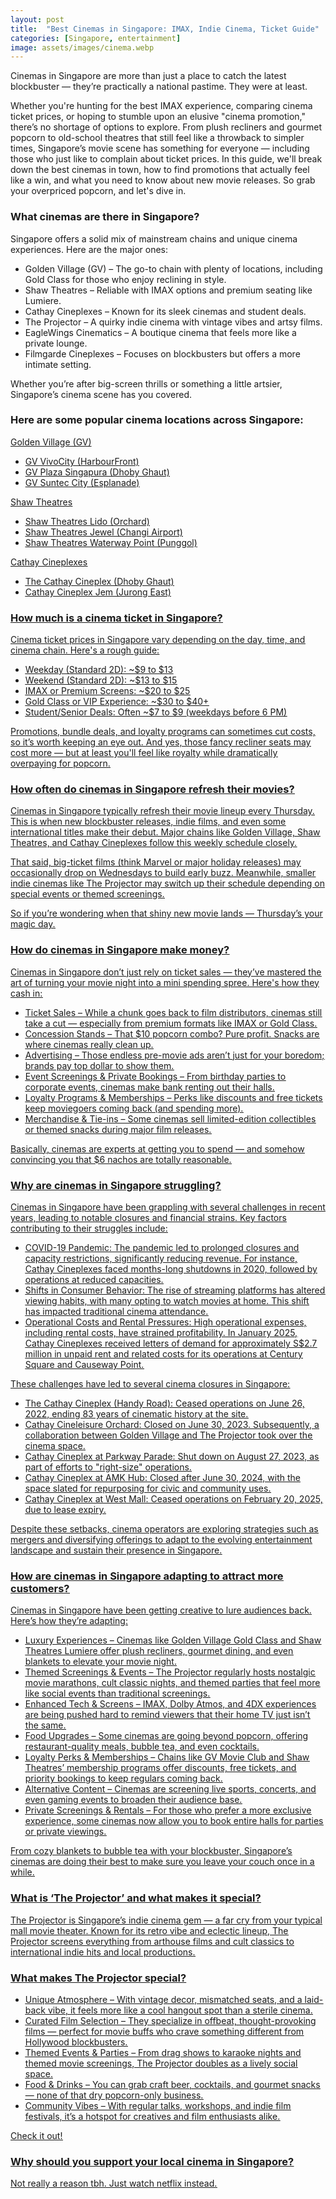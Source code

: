 ```yaml
---
layout: post
title:  "Best Cinemas in Singapore: IMAX, Indie Cinema, Ticket Guide"
categories: [Singapore, entertainment]
image: assets/images/cinema.webp
---
```


Cinemas in Singapore are more than just a place to catch the latest blockbuster — they’re practically a national pastime. They were at least.

Whether you're hunting for the best IMAX experience, comparing cinema ticket prices, or hoping to stumble upon an elusive "cinema promotion," there’s no shortage of options to explore. From plush recliners and gourmet popcorn to old-school theatres that still feel like a throwback to simpler times, Singapore’s movie scene has something for everyone — including those who just like to complain about ticket prices. In this guide, we'll break down the best cinemas in town, how to find promotions that actually feel like a win, and what you need to know about new movie releases. So grab your overpriced popcorn, and let's dive in.

### What cinemas are there in Singapore?

Singapore offers a solid mix of mainstream chains and unique cinema experiences. Here are the major ones:

+ Golden Village (GV) – The go-to chain with plenty of locations, including Gold Class for those who enjoy reclining in style.
+ Shaw Theatres – Reliable with IMAX options and premium seating like Lumiere.
+ Cathay Cineplexes – Known for its sleek cinemas and student deals.
+ The Projector – A quirky indie cinema with vintage vibes and artsy films.
+ EagleWings Cinematics – A boutique cinema that feels more like a private lounge.
+ Filmgarde Cineplexes – Focuses on blockbusters but offers a more intimate setting.

Whether you’re after big-screen thrills or something a little artsier, Singapore’s cinema scene has you covered.

### Here are some popular cinema locations across Singapore:

<u>Golden Village (GV)<u>

+ GV VivoCity (HarbourFront)
+ GV Plaza Singapura (Dhoby Ghaut)
+ GV Suntec City (Esplanade)

<u>Shaw Theatres<u>

+ Shaw Theatres Lido (Orchard)
+ Shaw Theatres Jewel (Changi Airport)
+ Shaw Theatres Waterway Point (Punggol)

<u>Cathay Cineplexes<u>

+ The Cathay Cineplex (Dhoby Ghaut)
+ Cathay Cineplex Jem (Jurong East)

### How much is a cinema ticket in Singapore?

Cinema ticket prices in Singapore vary depending on the day, time, and cinema chain. Here's a rough guide:
+ Weekday (Standard 2D): ~$9 to $13
+ Weekend (Standard 2D): ~$13 to $15
+ IMAX or Premium Screens: ~$20 to $25
+ Gold Class or VIP Experience: ~$30 to $40+
+ Student/Senior Deals: Often ~$7 to $9 (weekdays before 6 PM)

Promotions, bundle deals, and loyalty programs can sometimes cut costs, so it’s worth keeping an eye out. And yes, those fancy recliner seats may cost more — but at least you'll feel like royalty while dramatically overpaying for popcorn.

### How often do cinemas in Singapore refresh their movies?

Cinemas in Singapore typically refresh their movie lineup every Thursday. This is when new blockbuster releases, indie films, and even some international titles make their debut. Major chains like Golden Village, Shaw Theatres, and Cathay Cineplexes follow this weekly schedule closely.

That said, big-ticket films (think Marvel or major holiday releases) may occasionally drop on Wednesdays to build early buzz. Meanwhile, smaller indie cinemas like The Projector may switch up their schedule depending on special events or themed screenings.

So if you’re wondering when that shiny new movie lands — Thursday’s your magic day.

### How do cinemas in Singapore make money?

Cinemas in Singapore don’t just rely on ticket sales — they’ve mastered the art of turning your movie night into a mini spending spree. Here's how they cash in:

+ Ticket Sales – While a chunk goes back to film distributors, cinemas still take a cut — especially from premium formats like IMAX or Gold Class.
+ Concession Stands – That $10 popcorn combo? Pure profit. Snacks are where cinemas really clean up.
+ Advertising – Those endless pre-movie ads aren’t just for your boredom; brands pay top dollar to show them.
+ Event Screenings & Private Bookings – From birthday parties to corporate events, cinemas make bank renting out their halls.
+ Loyalty Programs & Memberships – Perks like discounts and free tickets keep moviegoers coming back (and spending more).
+ Merchandise & Tie-ins – Some cinemas sell limited-edition collectibles or themed snacks during major film releases.

Basically, cinemas are experts at getting you to spend — and somehow convincing you that $6 nachos are totally reasonable.

### Why are cinemas in Singapore struggling?

Cinemas in Singapore have been grappling with several challenges in recent years, leading to notable closures and financial strains. Key factors contributing to their struggles include:

+ COVID-19 Pandemic: The pandemic led to prolonged closures and capacity restrictions, significantly reducing revenue. For instance, Cathay Cineplexes faced months-long shutdowns in 2020, followed by operations at reduced capacities.
+ Shifts in Consumer Behavior: The rise of streaming platforms has altered viewing habits, with many opting to watch movies at home. This shift has impacted traditional cinema attendance.
+ Operational Costs and Rental Pressures: High operational expenses, including rental costs, have strained profitability. In January 2025, Cathay Cineplexes received letters of demand for approximately S$2.7 million in unpaid rent and related costs for its operations at Century Square and Causeway Point.

These challenges have led to several cinema closures in Singapore:

+ The Cathay Cineplex (Handy Road): Ceased operations on June 26, 2022, ending 83 years of cinematic history at the site.
+ Cathay Cineleisure Orchard: Closed on June 30, 2023. Subsequently, a collaboration between Golden Village and The Projector took over the cinema space.
+ Cathay Cineplex at Parkway Parade: Shut down on August 27, 2023, as part of efforts to "right-size" operations.
+ Cathay Cineplex at AMK Hub: Closed after June 30, 2024, with the space slated for repurposing for civic and community uses.
+ Cathay Cineplex at West Mall: Ceased operations on February 20, 2025, due to lease expiry.

Despite these setbacks, cinema operators are exploring strategies such as mergers and diversifying offerings to adapt to the evolving entertainment landscape and sustain their presence in Singapore.

### How are cinemas in Singapore adapting to attract more customers?

Cinemas in Singapore have been getting creative to lure audiences back. Here’s how they’re adapting:

+ Luxury Experiences – Cinemas like Golden Village Gold Class and Shaw Theatres Lumiere offer plush recliners, gourmet dining, and even blankets to elevate your movie night.
+ Themed Screenings & Events – The Projector regularly hosts nostalgic movie marathons, cult classic nights, and themed parties that feel more like social events than traditional screenings.
+ Enhanced Tech & Screens – IMAX, Dolby Atmos, and 4DX experiences are being pushed hard to remind viewers that their home TV just isn’t the same.
+ Food Upgrades – Some cinemas are going beyond popcorn, offering restaurant-quality meals, bubble tea, and even cocktails.
+ Loyalty Perks & Memberships – Chains like GV Movie Club and Shaw Theatres’ membership programs offer discounts, free tickets, and priority bookings to keep regulars coming back.
+ Alternative Content – Cinemas are screening live sports, concerts, and even gaming events to broaden their audience base.
+ Private Screenings & Rentals – For those who prefer a more exclusive experience, some cinemas now allow you to book entire halls for parties or private viewings.

From cozy blankets to bubble tea with your blockbuster, Singapore’s cinemas are doing their best to make sure you leave your couch once in a while.

### What is ‘The Projector’ and what makes it special?

The Projector is Singapore’s indie cinema gem — a far cry from your typical mall movie theater. Known for its retro vibe and eclectic lineup, The Projector screens everything from arthouse films and cult classics to international indie hits and local productions.

### What makes The Projector special?

+ Unique Atmosphere – With vintage decor, mismatched seats, and a laid-back vibe, it feels more like a cool hangout spot than a sterile cinema.
+ Curated Film Selection – They specialize in offbeat, thought-provoking films — perfect for movie buffs who crave something different from Hollywood blockbusters.
+ Themed Events & Parties – From drag shows to karaoke nights and themed movie screenings, The Projector doubles as a lively social space.
+ Food & Drinks – You can grab craft beer, cocktails, and gourmet snacks — none of that dry popcorn-only business.
+ Community Vibes – With regular talks, workshops, and indie film festivals, it’s a hotspot for creatives and film enthusiasts alike.

Check it out!

### Why should you support your local cinema in Singapore?

Not really a reason tbh. Just watch netflix instead.